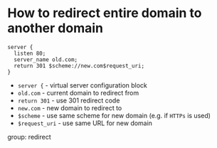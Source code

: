 # How to redirect entire domain to another domain

```nginx
server {
  listen 80;
  server_name old.com;
  return 301 $scheme://new.com$request_uri;
}
```

- `server {` - virtual server configuration block
- `old.com` - current domain to redirect from
- `return 301` - use 301 redirect code
- `new.com` - new domain to redirect to
- `$scheme` - use same scheme for new domain (e.g. if `HTTPs` is used)
- `$request_uri` - use same URL for new domain

group: redirect


